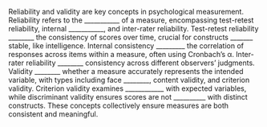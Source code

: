 Reliability and validity are key concepts in psychological measurement. Reliability refers to the ___________ of a measure, encompassing test-retest reliability, internal ___________, and inter-rater reliability. Test-retest reliability ________ the consistency of scores over time, crucial for constructs _______ stable, like intelligence. Internal consistency _________ the correlation of responses across items within a measure, often using Cronbach’s α. Inter-rater reliability ________ consistency across different observers’ judgments. Validity ________ whether a measure accurately represents the intended variable, with types including face ________, content validity, and criterion validity. Criterion validity examines ____________ with expected variables, while discriminant validity ensures scores are not __________ with distinct constructs. These concepts collectively ensure measures are both consistent and meaningful.